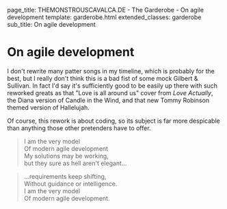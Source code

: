page_title: THEMONSTROUSCAVALCA.DE - The Garderobe - On agile development
template: garderobe.html
extended_classes: garderobe
sub_title: On agile development

# On agile development

I don't rewrite many patter songs in my timeline, which is probably for the best, but I really don't think this is a bad fist of
some mock Gilbert &amp; Sullivan. In fact I'd say it's sufficiently good to be easily up there with such reworked greats as that "Love is all around us" cover from 
<em>Love Actually</em>, the Diana version of Candle in the Wind, and that new Tommy Robinson themed version of Hallelujah.

Of course, this rework is about coding, so its subject is far more despicable than anything those other pretenders have to offer.

> I am the very model<br />Of modern agile development<br />My solutions may be working,<br />but they sure as hell aren't elegant...

> ...requirements keep shifting,<br />Without guidance or intelligence.<br />I am the very model<br />Of modern agile development.
